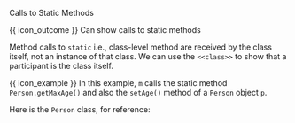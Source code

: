 <span id="title">Calls to Static Methods</span>

<span id="prereqs"></span>

<span id="outcomes">{{ icon_outcome }} Can show calls to static methods</span>

<div id="body">

Method calls to `static` i.e., class-level method are received by the class itself, not an instance of that class. We can use the `<<class>>` to show that a participant is the class itself. 

<box>

{{ icon_example }} In this example, `m` calls the static method `Person.getMaxAge()` and also the `setAge()` method of a `Person` object `p`.
 
<puml src="images/staticMethodCall.puml" />
<p/>

Here is the `Person` class, for reference:<br>
<puml src="images/personClass.puml" />
</box>

</div>

<div id="extras">
</div>
